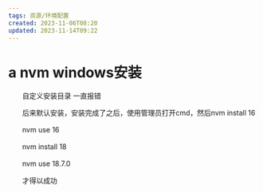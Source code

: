 ```yaml
---
tags: 资源/环境配置
created: 2023-11-06T08:20
updated: 2023-11-14T09:22
---
```

# a nvm windows安装

　　自定义安装目录 一直报错

　　后来默认安装，安装完成了之后，使用管理员打开cmd，然后nvm install 16

　　nvm use 16

　　nvm install 18

　　nvm use 18.7.0

　　才得以成功
